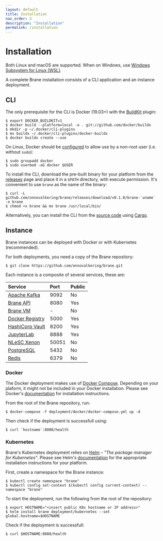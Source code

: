 ```yaml
---
layout: default
title: Installation
nav_order: 3
description: "Installation"
permalink: /installation
---
```


# Installation
Both Linux and macOS are supported. When on Windows, use [Windows Subsystem for Linux (WSL)](https://docs.microsoft.com/en-us/windows/wsl/about).

A complete Brane installation consists of a CLI application and an instance deployment.

## CLI
The only prerequisite for the CLI is Docker (19.03+) with the [BuildKit](https://github.com/docker/buildx) plugin:
```shell
$ export DOCKER_BUILDKIT=1
$ docker build --platform=local -o . git://github.com/docker/buildx
$ mkdir -p ~/.docker/cli-plugins
$ mv buildx ~/.docker/cli-plugins/docker-buildx
$ docker buildx create --use
```

On Linux, Docker should be [configured](https://docs.docker.com/engine/install/linux-postinstall/#manage-docker-as-a-non-root-user) to allow use by a non-root user (i.e. without `sudo`):
```shell
$ sudo groupadd docker
$ sudo usermod -aG docker $USER
```

To install the CLI, download the pre-built binary for your platform from the [releases](https://github.com/onnovalkering/brane/releases) page and place it in a `$PATH` directory, with execute permission. It's convenient to use `brane` as the name of the binary:   
```shell
$ curl -L github.com/onnovalkering/brane/releases/download/v0.1.0/brane-`uname` -o brane
$ chmod +x brane && mv brane /usr/local/bin/
```

Alternatively, you can install the CLI from the [source code](https://github.com/onnovalkering/brane/tree/master/brane-cli) using [Cargo](https://doc.rust-lang.org/stable/cargo).

## Instance
Brane instances can be deployed with Docker or with Kubernetes (recommended).

For both deployments, you need a copy of the Brane repository:

```shell
$ git clone https://github.com/onnovalkering/brane.git
```

Each instance is a composite of several services, these are:

| Service   | Port      | Public |
|:----------|:----------|:-------|
| [Apache Kafka](http://kafka.apache.org)     | 9092      | No     |
| [Brane API](https://github.com/onnovalkering/brane)       | 8080      | Yes    |
| [Brane VM](https://github.com/onnovalkering/brane)       | -      | No    |
| [Docker Registry](https://docs.docker.com/registry)  | 5000      | Yes    |
| [HashiCorp Vault](https://www.vaultproject.io)     | 8200      | Yes    |
| [JupyterLab](https://jupyter.org)   | 8888      | Yes    |
| [NLeSC Xenon](http://xenon-middleware.github.io/xenon/)     | 50051     | No     |
| [PostgreSQL](https://www.postgresql.org)  | 5432      | No     |
| [Redis](https://redis.io)     | 6379      | No     |

### Docker
The Docker deployment makes use of [Docker Compose](https://docs.docker.com/compose). Depending on your plaform, it might not be included in your Docker installation. Please see Docker's [documentation](https://docs.docker.com/compose/install/#install-compose) for installation instructions.

From the root of the Brane repository, run:
```shell
$ docker-compose -f deployment/docker/docker-compose.yml up -d
```

Then check if the deployment is successfull using:
```shell
$ curl `hostname`:8080/health
```

### Kubernetes
Brane's Kubernetes deployment relies on [Helm](https://helm.sh) – _"The package manager for Kubernetes"_. Please see Helm's [documentation](https://helm.sh/docs/intro/install/) for the appropriate installation instructions for your platform.

First, create a namespace for the Brane instance:

```shell
$ kubectl create namespace "brane"
$ kubectl config set-context $(kubectl config current-context) --namespace "brane"
```

To start the deployment, run the following from the root of the repository:
```shell
$ export HOSTNAME="<insert public K8s hostname or IP address>"
$ helm install brane deployment/kubernetes --set global.hostname=$HOSTNAME
```

Check if the deployment is successfull:
```shell
$ curl $HOSTNAME:8080/health
```